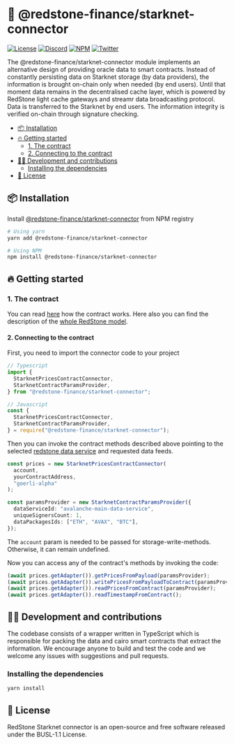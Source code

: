 # 🔗 @redstone-finance/starknet-connector

[![License](https://img.shields.io/badge/license-MIT-green)](https://choosealicense.com/licenses/mit/)
[![Discord](https://img.shields.io/discord/786251205008949258?logo=discord)](https://discord.gg/2CT6hN6C)
[![NPM](https://img.shields.io/npm/v/@redstone-finance/starknet-connector)](https://www.npmjs.com/package/@redstone-finance/starknet-connector)
[![Twitter](https://img.shields.io/twitter/follow/redstone_defi?style=flat&logo=twitter)](https://twitter.com/intent/follow?screen_name=redstone_defi)

The @redstone-finance/starknet-connector module implements an alternative design of providing oracle data to smart
contracts. Instead of constantly persisting data on Starknet storage (by data providers), the information is brought
on-chain only when needed (by end users). Until that moment data remains in the decentralised cache layer, which is
powered by RedStone light cache gateways and streamr data broadcasting protocol. Data is transferred to the Starknet by
end users. The information integrity is verified on-chain through signature checking.

- [📦 Installation](#-installation)
- [🔥 Getting started](#-getting-started)
  - [1. The contract](#1-the-contract)
  - [2. Connecting to the contract](#2-connecting-to-the-contract)
- [👨‍💻 Development and contributions](#-development-and-contributions)
  - [Installing the dependencies](#installing-the-dependencies)
- [📄 License](#-license)

<!-- The table of contents above was generated by https://ecotrust-canada.github.io/markdown-toc/ -->

## 📦 Installation

Install [@redstone-finance/starknet-connector](https://www.npmjs.com/package/@redstone-finance/starknet-connector) from
NPM registry

```bash
# Using yarn
yarn add @redstone-finance/starknet-connector

# Using NPM
npm install @redstone-finance/starknet-connector
```

## 🔥 Getting started

### 1. The contract

You can
read [here](https://github.com/redstone-finance/redstone-oracles-monorepo/blob/main/packages/starknet-connector/cairo/src/contracts/README.md)
how the contract works.
Here also you can find the description of
the [whole RedStone model](https://docs.redstone.finance/docs/introduction).

#### 2. Connecting to the contract

First, you need to import the connector code to your project

```ts
// Typescript
import {
  StarknetPricesContractConnector,
  StarknetContractParamsProvider,
} from "@redstone-finance/starknet-connector";

// Javascript
const {
  StarknetPricesContractConnector,
  StarknetContractParamsProvider,
} = require("@redstone-finance/starknet-connector");
```

Then you can invoke the contract methods described above pointing to the
selected [redstone data service](https://app.redstone.finance) and requested data feeds.

```ts
const prices = new StarknetPricesContractConnector(
  account,
  yourContractAddress,
  "goerli-alpha"
);

const paramsProvider = new StarknetContractParamsProvider({
  dataServiceId: "avalanche-main-data-service",
  uniqueSignersCount: 1,
  dataPackagesIds: ["ETH", "AVAX", "BTC"],
});
```

The `account` param is needed to be passed for storage-write-methods. Otherwise, it can remain undefined.

Now you can access any of the contract's methods by invoking the code:

```ts
(await prices.getAdapter()).getPricesFromPayload(paramsProvider);
(await prices.getAdapter()).writePricesFromPayloadToContract(paramsProvider);
(await prices.getAdapter()).readPricesFromContract(paramsProvider);
(await prices.getAdapter()).readTimestampFromContract();
```

## 👨‍💻 Development and contributions

The codebase consists of a wrapper written in TypeScript which is responsible for packing the data and cairo smart
contracts that extract the information. We encourage anyone to build and test the code and we welcome any issues with
suggestions and pull requests.

### Installing the dependencies

```bash
yarn install
```

## 📄 License

RedStone Starknet connector is an open-source and free software released under the BUSL-1.1 License.
